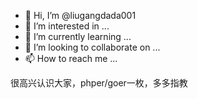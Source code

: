 - 👋 Hi, I’m @liugangdada001
- 👀 I’m interested in ...
- 🌱 I’m currently learning ...
- 💞️ I’m looking to collaborate on ...
- 📫 How to reach me ...

<!---
liugangdada001/liugangdada001 is a ✨ special ✨ repository because its `README.md` (this file) appears on your GitHub profile.
You can click the Preview link to take a look at your changes.
--->
很高兴认识大家，phper/goer一枚，多多指教
